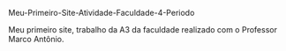 Meu-Primeiro-Site-Atividade-Faculdade-4-Periodo

Meu primeiro site, trabalho da A3 da faculdade realizado com o Professor Marco Antônio.
